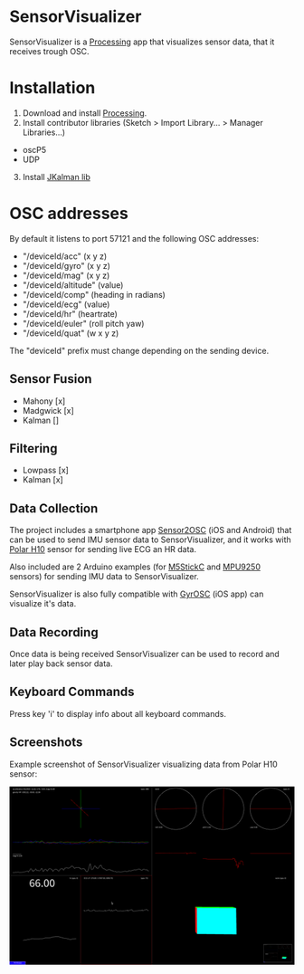 # SensorVisualizer

SensorVisualizer is a [Processing](https://processing.org/) app that visualizes sensor data, that it receives trough OSC.

# Installation

1. Download and install [Processing](https://processing.org/download).
2. Install contributor libraries (Sketch > Import Library... > Manager Libraries...)
  * oscP5
  * UDP
3. Install [JKalman lib](https://github.com/kasparsj/JKalman/releases/download/0.1.0/)

# OSC addresses

By default it listens to port 57121 and the following OSC addresses:
- "/deviceId/acc" (x y z)
- "/deviceId/gyro" (x y z)
- "/deviceId/mag" (x y z)
- "/deviceId/altitude" (value)
- "/deviceId/comp" (heading in radians)
- "/deviceId/ecg" (value)
- "/deviceId/hr" (heartrate)
- "/deviceId/euler" (roll pitch yaw)
- "/deviceId/quat" (w x y z)

The "deviceId" prefix must change depending on the sending device.

## Sensor Fusion

- Mahony [x]
- Madgwick [x]
- Kalman []

## Filtering

- Lowpass [x]
- Kalman [x]

## Data Collection

The project includes a smartphone app [Sensor2OSC](https://github.com/kasparsj/Sensor2OSC) (iOS and Android) that can be used to send IMU sensor data to SensorVisualizer, and it works with [Polar H10](https://www.polar.com/en/sensors/h10-heart-rate-sensor) sensor for sending live ECG an HR data.

Also included are 2 Arduino examples (for [M5StickC](https://github.com/kasparsj/SensorVisualizer/tree/main/Arduino/m5StickC_MPU6886_OSC) and [MPU9250](https://github.com/kasparsj/SensorVisualizer/tree/main/Arduino/MPU9250_DMP_OSC) sensors) for sending IMU data to SensorVisualizer.

SensorVisualizer is also fully compatible with [GyrOSC](https://apps.apple.com/de/app/gyrosc/id418751595) (iOS app) can visualize it's data.

## Data Recording

Once data is being received SensorVisualizer can be used to record and later play back sensor data.

## Keyboard Commands

Press key 'i' to display info about all keyboard commands.

## Screenshots

Example screenshot of SensorVisualizer visualizing data from Polar H10 sensor:

![Polar H10](/Screenshot/polar-h10.png?raw=true "Polar H10")
